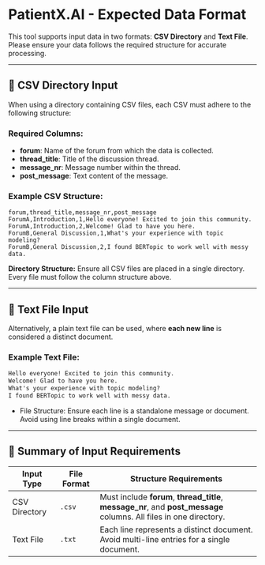 # PatientX.AI - Expected Data Format

This tool supports input data in two formats: **CSV Directory** and **Text File**. Please ensure your data follows the required structure for accurate processing.

---

## 📁 CSV Directory Input

When using a directory containing CSV files, each CSV must adhere to the following structure:

### Required Columns:
- **forum**: Name of the forum from which the data is collected.
- **thread_title**: Title of the discussion thread.
- **message_nr**: Message number within the thread.
- **post_message**: Text content of the message.

### Example CSV Structure:
```csv
forum,thread_title,message_nr,post_message
ForumA,Introduction,1,Hello everyone! Excited to join this community.
ForumA,Introduction,2,Welcome! Glad to have you here.
ForumB,General Discussion,1,What's your experience with topic modeling?
ForumB,General Discussion,2,I found BERTopic to work well with messy data.
```
**Directory Structure:** Ensure all CSV files are placed in a single directory. Every file must follow the column structure above.

---

## 📄 Text File Input

Alternatively, a plain text file can be used, where **each new line** is considered a distinct document.

### Example Text File:
```txt
Hello everyone! Excited to join this community.
Welcome! Glad to have you here.
What's your experience with topic modeling?
I found BERTopic to work well with messy data.
```

- File Structure: Ensure each line is a standalone message or document. Avoid using line breaks within a single document.

---

## 🔎 Summary of Input Requirements

| Input Type    | File Format | Structure Requirements                                                                                          |
|---------------|-------------|-----------------------------------------------------------------------------------------------------------------|
| CSV Directory | `.csv`      | Must include **forum**, **thread_title**, **message_nr**, and **post_message** columns. All files in one directory. |
| Text File     | `.txt`      | Each line represents a distinct document. Avoid multi-line entries for a single document.                       |
